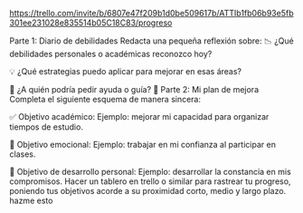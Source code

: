 https://trello.com/invite/b/6807e47f209b1d0be509617b/ATTIb1fb06b93e5fb301ee231028e835514b05C18C83/progreso 

 Parte 1: Diario de debilidades Redacta una pequeña reflexión sobre:
📉 ¿Qué debilidades personales o académicas reconozco hoy?

💡 ¿Qué estrategias puedo aplicar para mejorar en esas áreas?

🤔 ¿A quién podría pedir ayuda o guía? 🚀 Parte 2: Mi plan de mejora Completa el siguiente esquema de manera sincera:

✅ Objetivo académico: Ejemplo: mejorar mi capacidad para organizar tiempos de estudio.

💖 Objetivo emocional: Ejemplo: trabajar en mi confianza al participar en clases.

🌱 Objetivo de desarrollo personal: Ejemplo: desarrollar la constancia en mis compromisos. Hacer un tablero en trello o similar para rastrear tu progreso, poniendo tus objetivos acorde a su proximidad corto, medio y largo plazo. hazme esto